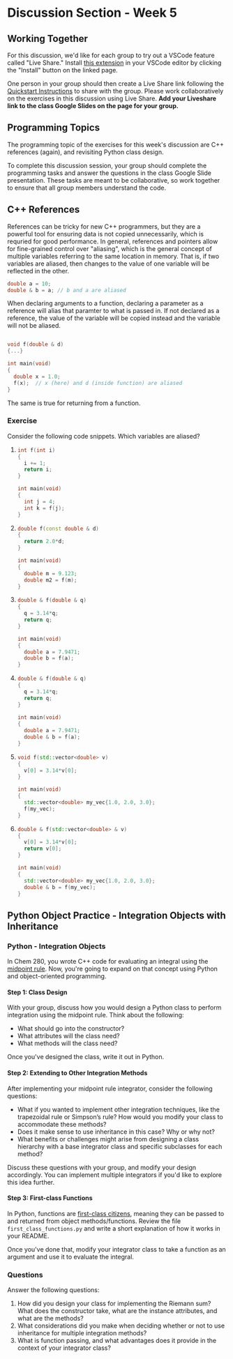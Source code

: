 # Discussion Section - Week 5

## Working Together
For this discussion, we'd like for each group to try out a VSCode feature called "Live Share." Install [this extension](https://marketplace.visualstudio.com/items?itemName=MS-vsliveshare.vsliveshare) in your VSCode editor by clicking the "Install" button on the linked page.

One person in your group should then create a Live Share link following the [Quickstart Instructions](https://marketplace.visualstudio.com/items?itemName=MS-vsliveshare.vsliveshare) to share with the group. Please work collaboratively on the exercises in this discussion using Live Share. **Add your Liveshare link to the class Google Slides on the page for your group.**

## Programming Topics

The programming topic of the exercises for this week's discussion are C++ references (again), and revisiting Python class design.

To complete this discussion session, your group should complete the programming tasks and answer the questions in the class Google Slide presentation.
These tasks are meant to be collaborative, so work together to ensure that all group members understand the code.

## C++ References

References can be tricky for new C++ programmers, but they are a powerful tool for ensuring data is not copied unnecessarily, which is requried for good performance.
In general, references and pointers allow for fine-grained control over "aliasing", which is the general concept of multiple variables referring
to the same location in memory. That is, if two variables are aliased, then changes to the value of one variable will be reflected in the other.

```c++
double a = 10;
double & b = a; // b and a are aliased
```

When declaring arguments to a function, declaring a parameter as a reference will alias that paramter to what is passed in. If not declared as
a reference, the value of the variable will be copied instead and the variable will not be aliased.

```c++

void f(double & d)
{...}

int main(void)
{
  double x = 1.0;
  f(x);  // x (here) and d (inside function) are aliased
}
```

The same is true for returning from a function.

### Exercise

Consider the following code snippets. Which variables are aliased?

1. ```c++
   int f(int i)
   {
     i += 1;
     return i;
   }
   
   int main(void)
   {
     int j = 4;
     int k = f(j);
   }
   ```

1. ```c++
   double f(const double & d)
   {
     return 2.0*d;
   }
   
   int main(void)
   {
     double m = 9.123;
     double m2 = f(m);
   }
   ```

1. ```c++
   double & f(double & q)
   {
     q = 3.14*q;
     return q;
   }
   
   int main(void)
   {
     double a = 7.9471;
     double b = f(a);
   }
   ```

1. ```c++
   double & f(double & q)
   {
     q = 3.14*q;
     return q;
   }
  
   int main(void)
   {
     double a = 7.9471;
     double & b = f(a);
   }
   ```


1. ```c++
   void f(std::vector<double> v)
   {
     v[0] = 3.14*v[0];
   }
   
   int main(void)
   {
     std::vector<double> my_vec{1.0, 2.0, 3.0};
     f(my_vec);
   }
   ```

1. ```c++
   double & f(std::vector<double> & v)
   {
     v[0] = 3.14*v[0];
     return v[0];
   }
   
   int main(void)
   {
     std::vector<double> my_vec{1.0, 2.0, 3.0};
     double & b = f(my_vec);
   }
   ```

## Python Object Practice - Integration Objects with Inheritance

### Python - Integration Objects

In Chem 280, you wrote C++ code for evaluating an integral using the [midpoint rule](https://msse-chem-280-2024.github.io/day6/group-assignment.html#coding-assignment). 
Now, you're going to expand on that concept using Python and object-oriented programming.

#### Step 1: Class Design
With your group, discuss how you would design a Python class to perform integration using the midpoint rule. Think about the following:

- What should go into the constructor?
- What attributes will the class need?
- What methods will the class need?

Once you've designed the class, write it out in Python.

#### Step 2: Extending to Other Integration Methods
After implementing your midpoint rule integrator, consider the following questions:

- What if you wanted to implement other integration techniques, like the trapezoidal rule or Simpson’s rule? How would you modify your class to accommodate these methods?
- Does it make sense to use inheritance in this case? Why or why not?
- What benefits or challenges might arise from designing a class hierarchy with a base integrator class and specific subclasses for each method?

Discuss these questions with your group, and modify your design accordingly. You can implement multiple integrators if you'd like to explore this idea further.

#### Step 3: First-class Functions
In Python, functions are [first-class citizens](https://en.wikipedia.org/wiki/First-class_citizen), meaning they can be passed to and returned from object methods/functions. Review the file `first_class_functions.py` and write a short explanation of how it works in your README. 

Once you've done that, modify your integrator class to take a function as an argument and use it to evaluate the integral.

### Questions
Answer the following questions:

1. How did you design your class for implementing the Riemann sum? What does the constructor take, what are the instance attributes, and what are the methods?
2. What considerations did you make when deciding whether or not to use inheritance for multiple integration methods?
3. What is function passing, and what advantages does it provide in the context of your integrator class?


